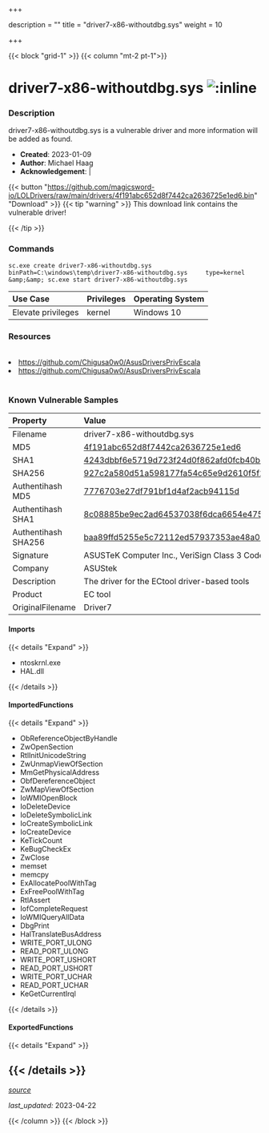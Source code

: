 +++

description = ""
title = "driver7-x86-withoutdbg.sys"
weight = 10

+++


{{< block "grid-1" >}}
{{< column "mt-2 pt-1">}}


# driver7-x86-withoutdbg.sys ![:inline](/images/twitter_verified.png) 


### Description

driver7-x86-withoutdbg.sys is a vulnerable driver and more information will be added as found.

- **Created**: 2023-01-09
- **Author**: Michael Haag
- **Acknowledgement**:  | [](https://twitter.com/)

{{< button "https://github.com/magicsword-io/LOLDrivers/raw/main/drivers/4f191abc652d8f7442ca2636725e1ed6.bin" "Download" >}}
{{< tip "warning" >}}
This download link contains the vulnerable driver!

{{< /tip >}}

### Commands

```
sc.exe create driver7-x86-withoutdbg.sys binPath=C:\windows\temp\driver7-x86-withoutdbg.sys     type=kernel &amp;&amp; sc.exe start driver7-x86-withoutdbg.sys
```

| Use Case | Privileges | Operating System | 
|:---- | ---- | ---- |
| Elevate privileges | kernel | Windows 10 |

### Resources
<br>
<li><a href=" https://github.com/Chigusa0w0/AsusDriversPrivEscala"> https://github.com/Chigusa0w0/AsusDriversPrivEscala</a></li>
<li><a href="https://github.com/Chigusa0w0/AsusDriversPrivEscala">https://github.com/Chigusa0w0/AsusDriversPrivEscala</a></li>
<br>

### Known Vulnerable Samples

| Property           | Value |
|:-------------------|:------|
| Filename           | driver7-x86-withoutdbg.sys |
| MD5                | [4f191abc652d8f7442ca2636725e1ed6](https://www.virustotal.com/gui/file/4f191abc652d8f7442ca2636725e1ed6) |
| SHA1               | [4243dbbf6e5719d723f24d0f862afd0fcb40bc35](https://www.virustotal.com/gui/file/4243dbbf6e5719d723f24d0f862afd0fcb40bc35) |
| SHA256             | [927c2a580d51a598177fa54c65e9d2610f5f212f1b6cb2fbf2740b64368f010a](https://www.virustotal.com/gui/file/927c2a580d51a598177fa54c65e9d2610f5f212f1b6cb2fbf2740b64368f010a) |
| Authentihash MD5   | [7776703e27df791bf1d4af2acb94115d](https://www.virustotal.com/gui/search/authentihash%253A7776703e27df791bf1d4af2acb94115d) |
| Authentihash SHA1  | [8c08885be9ec2ad64537038f6dca6654e475106a](https://www.virustotal.com/gui/search/authentihash%253A8c08885be9ec2ad64537038f6dca6654e475106a) |
| Authentihash SHA256| [baa89ffd5255e5c72112ed57937353ae48a050c9af423cbde6b380978ecc235c](https://www.virustotal.com/gui/search/authentihash%253Abaa89ffd5255e5c72112ed57937353ae48a050c9af423cbde6b380978ecc235c) |
| Signature         | ASUSTeK Computer Inc., VeriSign Class 3 Code Signing 2010 CA, VeriSign   |
| Company           | ASUStek |
| Description       | The driver for the ECtool driver-based tools |
| Product           | EC tool |
| OriginalFilename  | Driver7 |


#### Imports
{{< details "Expand" >}}
* ntoskrnl.exe
* HAL.dll

{{< /details >}}
#### ImportedFunctions
{{< details "Expand" >}}
* ObReferenceObjectByHandle
* ZwOpenSection
* RtlInitUnicodeString
* ZwUnmapViewOfSection
* MmGetPhysicalAddress
* ObfDereferenceObject
* ZwMapViewOfSection
* IoWMIOpenBlock
* IoDeleteDevice
* IoDeleteSymbolicLink
* IoCreateSymbolicLink
* IoCreateDevice
* KeTickCount
* KeBugCheckEx
* ZwClose
* memset
* memcpy
* ExAllocatePoolWithTag
* ExFreePoolWithTag
* RtlAssert
* IofCompleteRequest
* IoWMIQueryAllData
* DbgPrint
* HalTranslateBusAddress
* WRITE_PORT_ULONG
* READ_PORT_ULONG
* WRITE_PORT_USHORT
* READ_PORT_USHORT
* WRITE_PORT_UCHAR
* READ_PORT_UCHAR
* KeGetCurrentIrql

{{< /details >}}
#### ExportedFunctions
{{< details "Expand" >}}

{{< /details >}}
-----



[*source*](https://github.com/magicsword-io/LOLDrivers/tree/main/yaml/driver7-x86-withoutdbg.yaml)

*last_updated:* 2023-04-22








{{< /column >}}
{{< /block >}}
